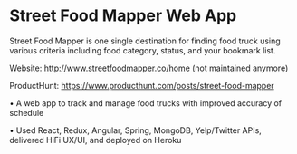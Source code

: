 # Street Food Mapper Web App

Street Food Mapper is one single destination for finding food truck using various criteria including food category, status, and your bookmark list.

Website: http://www.streetfoodmapper.co/home (not maintained anymore)

ProductHunt: https://www.producthunt.com/posts/street-food-mapper



•	A web app to track and manage food trucks with improved accuracy of schedule

•	Used React, Redux, Angular, Spring, MongoDB, Yelp/Twitter APIs, delivered HiFi UX/UI, and deployed on Heroku

